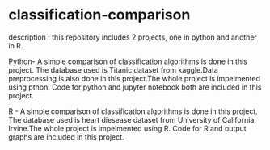 # classification-comparison

description : this repository includes 2 projects, one in python and another in R.

Python- A simple comparison of classification algorithms is done in this project. The database used is Titanic dataset from kaggle.Data preprocessing is also done in this project.The whole project is impelmented using pthon. Code for python and jupyter notebook both are included in this project. 

R - A simple comparison of classification algorithms is done in this project. The database used is heart diesease dataset from University of California, Irvine.The whole project is impelmented using R. Code for R and output graphs are included in this project. 

